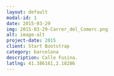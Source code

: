 ```yaml
---
layout: default
modal-id: 1
date: 2015-03-29
img: 2015-03-29-Carrer_del_Comerc.png
alt: image-alt
project-date: 2015
client: Start Bootstrap
category: barcelona
description: Calle Fusina.
latlng: 41.386161,2.18286
---
```

